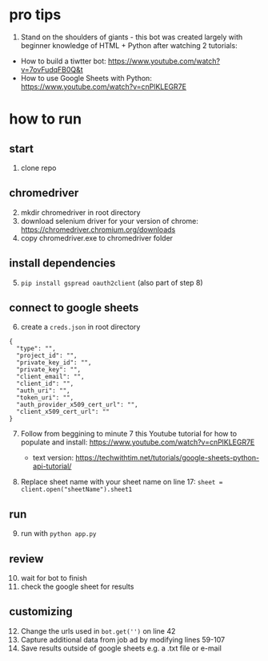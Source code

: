 # pro tips
1. Stand on the shoulders of giants - this bot was created largely with beginner knowledge of HTML + Python after watching 2 tutorials:
  * How to build a tiwtter bot: https://www.youtube.com/watch?v=7ovFudqFB0Q&t
  * How to use Google Sheets with Python: https://www.youtube.com/watch?v=cnPlKLEGR7E

# how to run

## start
1. clone repo

## chromedriver
2. mkdir chromedriver in root directory
3. download selenium driver for your version of chrome: https://chromedriver.chromium.org/downloads
4. copy chromedriver.exe to chromedriver folder

## install dependencies
5. ```pip install gspread oauth2client``` (also part of step 8)

## connect to google sheets
6. create a ```creds.json``` in root directory

```
{
  "type": "",
  "project_id": "",
  "private_key_id": "",
  "private_key": "",
  "client_email": "",
  "client_id": "",
  "auth_uri": "",
  "token_uri": "",
  "auth_provider_x509_cert_url": "",
  "client_x509_cert_url": ""
}
```

7. Follow from beggining to minute 7 this Youtube tutorial for how to populate and install: https://www.youtube.com/watch?v=cnPlKLEGR7E
   * text version: https://techwithtim.net/tutorials/google-sheets-python-api-tutorial/

8. Replace sheet name with your sheet name on line 17: ```sheet = client.open("sheetName").sheet1```

## run
9. run with ```python app.py```

## review
10. wait for bot to finish
11. check the google sheet for results

## customizing
12. Change the urls used in ```bot.get('')``` on line 42
13. Capture additional data from job ad by modifying lines 59-107
14. Save results outside of google sheets e.g. a .txt file or e-mail
